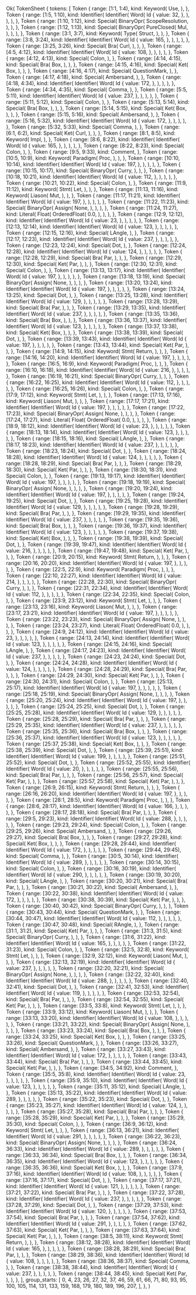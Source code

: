 Ok(
    TokenSheet {
        tokens: [
            Token {
                range: [1:1, 1:4),
                kind: Keyword(
                    Use,
                ),
            },
            Token {
                range: [1:5, 1:10),
                kind: Identifier(
                    Identifier(
                        Word(
                            Id {
                                value: 32,
                            },
                        ),
                    ),
                ),
            },
            Token {
                range: [1:10, 1:12),
                kind: Special(
                    BinaryOpr(
                        ScopeResolution,
                    ),
                ),
            },
            Token {
                range: [1:12, 1:13),
                kind: Special(
                    BinaryOpr(
                        PureClosed(
                            Mul,
                        ),
                    ),
                ),
            },
            Token {
                range: [3:1, 3:7),
                kind: Keyword(
                    Type(
                        Struct,
                    ),
                ),
            },
            Token {
                range: [3:8, 3:24),
                kind: Identifier(
                    Identifier(
                        Word(
                            Id {
                                value: 165,
                            },
                        ),
                    ),
                ),
            },
            Token {
                range: [3:25, 3:26),
                kind: Special(
                    Bra(
                        Curl,
                    ),
                ),
            },
            Token {
                range: [4:5, 4:12),
                kind: Identifier(
                    Identifier(
                        Word(
                            Id {
                                value: 108,
                            },
                        ),
                    ),
                ),
            },
            Token {
                range: [4:12, 4:13),
                kind: Special(
                    Colon,
                ),
            },
            Token {
                range: [4:14, 4:15),
                kind: Special(
                    Bra(
                        Box,
                    ),
                ),
            },
            Token {
                range: [4:15, 4:16),
                kind: Special(
                    Ket(
                        Box,
                    ),
                ),
            },
            Token {
                range: [4:16, 4:17),
                kind: Special(
                    QuestionMark,
                ),
            },
            Token {
                range: [4:17, 4:18),
                kind: Special(
                    Ambersand,
                ),
            },
            Token {
                range: [4:18, 4:34),
                kind: Identifier(
                    Identifier(
                        Word(
                            Id {
                                value: 172,
                            },
                        ),
                    ),
                ),
            },
            Token {
                range: [4:34, 4:35),
                kind: Special(
                    Comma,
                ),
            },
            Token {
                range: [5:5, 5:11),
                kind: Identifier(
                    Identifier(
                        Word(
                            Id {
                                value: 237,
                            },
                        ),
                    ),
                ),
            },
            Token {
                range: [5:11, 5:12),
                kind: Special(
                    Colon,
                ),
            },
            Token {
                range: [5:13, 5:14),
                kind: Special(
                    Bra(
                        Box,
                    ),
                ),
            },
            Token {
                range: [5:14, 5:15),
                kind: Special(
                    Ket(
                        Box,
                    ),
                ),
            },
            Token {
                range: [5:15, 5:16),
                kind: Special(
                    Ambersand,
                ),
            },
            Token {
                range: [5:16, 5:32),
                kind: Identifier(
                    Identifier(
                        Word(
                            Id {
                                value: 172,
                            },
                        ),
                    ),
                ),
            },
            Token {
                range: [5:32, 5:33),
                kind: Special(
                    Comma,
                ),
            },
            Token {
                range: [6:1, 6:2),
                kind: Special(
                    Ket(
                        Curl,
                    ),
                ),
            },
            Token {
                range: [8:1, 8:5),
                kind: Keyword(
                    Impl,
                ),
            },
            Token {
                range: [8:6, 8:22),
                kind: Identifier(
                    Identifier(
                        Word(
                            Id {
                                value: 165,
                            },
                        ),
                    ),
                ),
            },
            Token {
                range: [8:22, 8:23),
                kind: Special(
                    Colon,
                ),
            },
            Token {
                range: [9:5, 9:33),
                kind: Comment,
            },
            Token {
                range: [10:5, 10:9),
                kind: Keyword(
                    Paradigm(
                        Proc,
                    ),
                ),
            },
            Token {
                range: [10:10, 10:14),
                kind: Identifier(
                    Identifier(
                        Word(
                            Id {
                                value: 197,
                            },
                        ),
                    ),
                ),
            },
            Token {
                range: [10:15, 10:17),
                kind: Special(
                    BinaryOpr(
                        Curry,
                    ),
                ),
            },
            Token {
                range: [10:18, 10:21),
                kind: Identifier(
                    Identifier(
                        Word(
                            Id {
                                value: 112,
                            },
                        ),
                    ),
                ),
            },
            Token {
                range: [10:21, 10:22),
                kind: Special(
                    Colon,
                ),
            },
            Token {
                range: [11:9, 11:12),
                kind: Keyword(
                    Stmt(
                        Let,
                    ),
                ),
            },
            Token {
                range: [11:13, 11:16),
                kind: Keyword(
                    Liason(
                        Mut,
                    ),
                ),
            },
            Token {
                range: [11:17, 11:21),
                kind: Identifier(
                    Identifier(
                        Word(
                            Id {
                                value: 197,
                            },
                        ),
                    ),
                ),
            },
            Token {
                range: [11:22, 11:23),
                kind: Special(
                    BinaryOpr(
                        Assign(
                            None,
                        ),
                    ),
                ),
            },
            Token {
                range: [11:24, 11:27),
                kind: Literal(
                    Float(
                        OrderedFloat(
                            0.0,
                        ),
                    ),
                ),
            },
            Token {
                range: [12:9, 12:12),
                kind: Identifier(
                    Identifier(
                        Word(
                            Id {
                                value: 23,
                            },
                        ),
                    ),
                ),
            },
            Token {
                range: [12:13, 12:14),
                kind: Identifier(
                    Identifier(
                        Word(
                            Id {
                                value: 123,
                            },
                        ),
                    ),
                ),
            },
            Token {
                range: [12:15, 12:16),
                kind: Special(
                    LAngle,
                ),
            },
            Token {
                range: [12:17, 12:23),
                kind: Identifier(
                    Identifier(
                        Word(
                            Id {
                                value: 237,
                            },
                        ),
                    ),
                ),
            },
            Token {
                range: [12:23, 12:24),
                kind: Special(
                    Dot,
                ),
            },
            Token {
                range: [12:24, 12:28),
                kind: Identifier(
                    Identifier(
                        Word(
                            Id {
                                value: 124,
                            },
                        ),
                    ),
                ),
            },
            Token {
                range: [12:28, 12:29),
                kind: Special(
                    Bra(
                        Par,
                    ),
                ),
            },
            Token {
                range: [12:29, 12:30),
                kind: Special(
                    Ket(
                        Par,
                    ),
                ),
            },
            Token {
                range: [12:30, 12:31),
                kind: Special(
                    Colon,
                ),
            },
            Token {
                range: [13:13, 13:17),
                kind: Identifier(
                    Identifier(
                        Word(
                            Id {
                                value: 197,
                            },
                        ),
                    ),
                ),
            },
            Token {
                range: [13:18, 13:19),
                kind: Special(
                    BinaryOpr(
                        Assign(
                            None,
                        ),
                    ),
                ),
            },
            Token {
                range: [13:20, 13:24),
                kind: Identifier(
                    Identifier(
                        Word(
                            Id {
                                value: 197,
                            },
                        ),
                    ),
                ),
            },
            Token {
                range: [13:24, 13:25),
                kind: Special(
                    Dot,
                ),
            },
            Token {
                range: [13:25, 13:28),
                kind: Identifier(
                    Identifier(
                        Word(
                            Id {
                                value: 129,
                            },
                        ),
                    ),
                ),
            },
            Token {
                range: [13:28, 13:29),
                kind: Special(
                    Bra(
                        Par,
                    ),
                ),
            },
            Token {
                range: [13:29, 13:35),
                kind: Identifier(
                    Identifier(
                        Word(
                            Id {
                                value: 237,
                            },
                        ),
                    ),
                ),
            },
            Token {
                range: [13:35, 13:36),
                kind: Special(
                    Bra(
                        Box,
                    ),
                ),
            },
            Token {
                range: [13:36, 13:37),
                kind: Identifier(
                    Identifier(
                        Word(
                            Id {
                                value: 123,
                            },
                        ),
                    ),
                ),
            },
            Token {
                range: [13:37, 13:38),
                kind: Special(
                    Ket(
                        Box,
                    ),
                ),
            },
            Token {
                range: [13:38, 13:39),
                kind: Special(
                    Dot,
                ),
            },
            Token {
                range: [13:39, 13:43),
                kind: Identifier(
                    Identifier(
                        Word(
                            Id {
                                value: 197,
                            },
                        ),
                    ),
                ),
            },
            Token {
                range: [13:43, 13:44),
                kind: Special(
                    Ket(
                        Par,
                    ),
                ),
            },
            Token {
                range: [14:9, 14:15),
                kind: Keyword(
                    Stmt(
                        Return,
                    ),
                ),
            },
            Token {
                range: [14:16, 14:20),
                kind: Identifier(
                    Identifier(
                        Word(
                            Id {
                                value: 197,
                            },
                        ),
                    ),
                ),
            },
            Token {
                range: [16:5, 16:9),
                kind: Keyword(
                    Paradigm(
                        Proc,
                    ),
                ),
            },
            Token {
                range: [16:10, 16:18),
                kind: Identifier(
                    Identifier(
                        Word(
                            Id {
                                value: 216,
                            },
                        ),
                    ),
                ),
            },
            Token {
                range: [16:19, 16:21),
                kind: Special(
                    BinaryOpr(
                        Curry,
                    ),
                ),
            },
            Token {
                range: [16:22, 16:25),
                kind: Identifier(
                    Identifier(
                        Word(
                            Id {
                                value: 112,
                            },
                        ),
                    ),
                ),
            },
            Token {
                range: [16:25, 16:26),
                kind: Special(
                    Colon,
                ),
            },
            Token {
                range: [17:9, 17:12),
                kind: Keyword(
                    Stmt(
                        Let,
                    ),
                ),
            },
            Token {
                range: [17:13, 17:16),
                kind: Keyword(
                    Liason(
                        Mut,
                    ),
                ),
            },
            Token {
                range: [17:17, 17:21),
                kind: Identifier(
                    Identifier(
                        Word(
                            Id {
                                value: 197,
                            },
                        ),
                    ),
                ),
            },
            Token {
                range: [17:22, 17:23),
                kind: Special(
                    BinaryOpr(
                        Assign(
                            None,
                        ),
                    ),
                ),
            },
            Token {
                range: [17:24, 17:27),
                kind: Literal(
                    Float(
                        OrderedFloat(
                            0.0,
                        ),
                    ),
                ),
            },
            Token {
                range: [18:9, 18:12),
                kind: Identifier(
                    Identifier(
                        Word(
                            Id {
                                value: 23,
                            },
                        ),
                    ),
                ),
            },
            Token {
                range: [18:13, 18:14),
                kind: Identifier(
                    Identifier(
                        Word(
                            Id {
                                value: 123,
                            },
                        ),
                    ),
                ),
            },
            Token {
                range: [18:15, 18:16),
                kind: Special(
                    LAngle,
                ),
            },
            Token {
                range: [18:17, 18:23),
                kind: Identifier(
                    Identifier(
                        Word(
                            Id {
                                value: 237,
                            },
                        ),
                    ),
                ),
            },
            Token {
                range: [18:23, 18:24),
                kind: Special(
                    Dot,
                ),
            },
            Token {
                range: [18:24, 18:28),
                kind: Identifier(
                    Identifier(
                        Word(
                            Id {
                                value: 124,
                            },
                        ),
                    ),
                ),
            },
            Token {
                range: [18:28, 18:29),
                kind: Special(
                    Bra(
                        Par,
                    ),
                ),
            },
            Token {
                range: [18:29, 18:30),
                kind: Special(
                    Ket(
                        Par,
                    ),
                ),
            },
            Token {
                range: [18:30, 18:31),
                kind: Special(
                    Colon,
                ),
            },
            Token {
                range: [19:13, 19:17),
                kind: Identifier(
                    Identifier(
                        Word(
                            Id {
                                value: 197,
                            },
                        ),
                    ),
                ),
            },
            Token {
                range: [19:18, 19:19),
                kind: Special(
                    BinaryOpr(
                        Assign(
                            None,
                        ),
                    ),
                ),
            },
            Token {
                range: [19:20, 19:24),
                kind: Identifier(
                    Identifier(
                        Word(
                            Id {
                                value: 197,
                            },
                        ),
                    ),
                ),
            },
            Token {
                range: [19:24, 19:25),
                kind: Special(
                    Dot,
                ),
            },
            Token {
                range: [19:25, 19:28),
                kind: Identifier(
                    Identifier(
                        Word(
                            Id {
                                value: 129,
                            },
                        ),
                    ),
                ),
            },
            Token {
                range: [19:28, 19:29),
                kind: Special(
                    Bra(
                        Par,
                    ),
                ),
            },
            Token {
                range: [19:29, 19:35),
                kind: Identifier(
                    Identifier(
                        Word(
                            Id {
                                value: 237,
                            },
                        ),
                    ),
                ),
            },
            Token {
                range: [19:35, 19:36),
                kind: Special(
                    Bra(
                        Box,
                    ),
                ),
            },
            Token {
                range: [19:36, 19:37),
                kind: Identifier(
                    Identifier(
                        Word(
                            Id {
                                value: 123,
                            },
                        ),
                    ),
                ),
            },
            Token {
                range: [19:37, 19:38),
                kind: Special(
                    Ket(
                        Box,
                    ),
                ),
            },
            Token {
                range: [19:38, 19:39),
                kind: Special(
                    Dot,
                ),
            },
            Token {
                range: [19:39, 19:47),
                kind: Identifier(
                    Identifier(
                        Word(
                            Id {
                                value: 216,
                            },
                        ),
                    ),
                ),
            },
            Token {
                range: [19:47, 19:48),
                kind: Special(
                    Ket(
                        Par,
                    ),
                ),
            },
            Token {
                range: [20:9, 20:15),
                kind: Keyword(
                    Stmt(
                        Return,
                    ),
                ),
            },
            Token {
                range: [20:16, 20:20),
                kind: Identifier(
                    Identifier(
                        Word(
                            Id {
                                value: 197,
                            },
                        ),
                    ),
                ),
            },
            Token {
                range: [22:5, 22:9),
                kind: Keyword(
                    Paradigm(
                        Proc,
                    ),
                ),
            },
            Token {
                range: [22:10, 22:27),
                kind: Identifier(
                    Identifier(
                        Word(
                            Id {
                                value: 214,
                            },
                        ),
                    ),
                ),
            },
            Token {
                range: [22:28, 22:30),
                kind: Special(
                    BinaryOpr(
                        Curry,
                    ),
                ),
            },
            Token {
                range: [22:31, 22:34),
                kind: Identifier(
                    Identifier(
                        Word(
                            Id {
                                value: 112,
                            },
                        ),
                    ),
                ),
            },
            Token {
                range: [22:34, 22:35),
                kind: Special(
                    Colon,
                ),
            },
            Token {
                range: [23:9, 23:12),
                kind: Keyword(
                    Stmt(
                        Let,
                    ),
                ),
            },
            Token {
                range: [23:13, 23:16),
                kind: Keyword(
                    Liason(
                        Mut,
                    ),
                ),
            },
            Token {
                range: [23:17, 23:21),
                kind: Identifier(
                    Identifier(
                        Word(
                            Id {
                                value: 197,
                            },
                        ),
                    ),
                ),
            },
            Token {
                range: [23:22, 23:23),
                kind: Special(
                    BinaryOpr(
                        Assign(
                            None,
                        ),
                    ),
                ),
            },
            Token {
                range: [23:24, 23:27),
                kind: Literal(
                    Float(
                        OrderedFloat(
                            0.0,
                        ),
                    ),
                ),
            },
            Token {
                range: [24:9, 24:12),
                kind: Identifier(
                    Identifier(
                        Word(
                            Id {
                                value: 23,
                            },
                        ),
                    ),
                ),
            },
            Token {
                range: [24:13, 24:14),
                kind: Identifier(
                    Identifier(
                        Word(
                            Id {
                                value: 123,
                            },
                        ),
                    ),
                ),
            },
            Token {
                range: [24:15, 24:16),
                kind: Special(
                    LAngle,
                ),
            },
            Token {
                range: [24:17, 24:23),
                kind: Identifier(
                    Identifier(
                        Word(
                            Id {
                                value: 237,
                            },
                        ),
                    ),
                ),
            },
            Token {
                range: [24:23, 24:24),
                kind: Special(
                    Dot,
                ),
            },
            Token {
                range: [24:24, 24:28),
                kind: Identifier(
                    Identifier(
                        Word(
                            Id {
                                value: 124,
                            },
                        ),
                    ),
                ),
            },
            Token {
                range: [24:28, 24:29),
                kind: Special(
                    Bra(
                        Par,
                    ),
                ),
            },
            Token {
                range: [24:29, 24:30),
                kind: Special(
                    Ket(
                        Par,
                    ),
                ),
            },
            Token {
                range: [24:30, 24:31),
                kind: Special(
                    Colon,
                ),
            },
            Token {
                range: [25:13, 25:17),
                kind: Identifier(
                    Identifier(
                        Word(
                            Id {
                                value: 197,
                            },
                        ),
                    ),
                ),
            },
            Token {
                range: [25:18, 25:19),
                kind: Special(
                    BinaryOpr(
                        Assign(
                            None,
                        ),
                    ),
                ),
            },
            Token {
                range: [25:20, 25:24),
                kind: Identifier(
                    Identifier(
                        Word(
                            Id {
                                value: 197,
                            },
                        ),
                    ),
                ),
            },
            Token {
                range: [25:24, 25:25),
                kind: Special(
                    Dot,
                ),
            },
            Token {
                range: [25:25, 25:28),
                kind: Identifier(
                    Identifier(
                        Word(
                            Id {
                                value: 129,
                            },
                        ),
                    ),
                ),
            },
            Token {
                range: [25:28, 25:29),
                kind: Special(
                    Bra(
                        Par,
                    ),
                ),
            },
            Token {
                range: [25:29, 25:35),
                kind: Identifier(
                    Identifier(
                        Word(
                            Id {
                                value: 237,
                            },
                        ),
                    ),
                ),
            },
            Token {
                range: [25:35, 25:36),
                kind: Special(
                    Bra(
                        Box,
                    ),
                ),
            },
            Token {
                range: [25:36, 25:37),
                kind: Identifier(
                    Identifier(
                        Word(
                            Id {
                                value: 123,
                            },
                        ),
                    ),
                ),
            },
            Token {
                range: [25:37, 25:38),
                kind: Special(
                    Ket(
                        Box,
                    ),
                ),
            },
            Token {
                range: [25:38, 25:39),
                kind: Special(
                    Dot,
                ),
            },
            Token {
                range: [25:39, 25:51),
                kind: Identifier(
                    Identifier(
                        Word(
                            Id {
                                value: 199,
                            },
                        ),
                    ),
                ),
            },
            Token {
                range: [25:51, 25:52),
                kind: Special(
                    Dot,
                ),
            },
            Token {
                range: [25:52, 25:55),
                kind: Identifier(
                    Identifier(
                        Word(
                            Id {
                                value: 20,
                            },
                        ),
                    ),
                ),
            },
            Token {
                range: [25:55, 25:56),
                kind: Special(
                    Bra(
                        Par,
                    ),
                ),
            },
            Token {
                range: [25:56, 25:57),
                kind: Special(
                    Ket(
                        Par,
                    ),
                ),
            },
            Token {
                range: [25:57, 25:58),
                kind: Special(
                    Ket(
                        Par,
                    ),
                ),
            },
            Token {
                range: [26:9, 26:15),
                kind: Keyword(
                    Stmt(
                        Return,
                    ),
                ),
            },
            Token {
                range: [26:16, 26:20),
                kind: Identifier(
                    Identifier(
                        Word(
                            Id {
                                value: 197,
                            },
                        ),
                    ),
                ),
            },
            Token {
                range: [28:1, 28:5),
                kind: Keyword(
                    Paradigm(
                        Proc,
                    ),
                ),
            },
            Token {
                range: [28:6, 28:17),
                kind: Identifier(
                    Identifier(
                        Word(
                            Id {
                                value: 166,
                            },
                        ),
                    ),
                ),
            },
            Token {
                range: [28:17, 28:18),
                kind: Special(
                    Bra(
                        Par,
                    ),
                ),
            },
            Token {
                range: [29:5, 29:23),
                kind: Identifier(
                    Identifier(
                        Word(
                            Id {
                                value: 288,
                            },
                        ),
                    ),
                ),
            },
            Token {
                range: [29:23, 29:24),
                kind: Special(
                    Colon,
                ),
            },
            Token {
                range: [29:25, 29:26),
                kind: Special(
                    Ambersand,
                ),
            },
            Token {
                range: [29:26, 29:27),
                kind: Special(
                    Bra(
                        Box,
                    ),
                ),
            },
            Token {
                range: [29:27, 29:28),
                kind: Special(
                    Ket(
                        Box,
                    ),
                ),
            },
            Token {
                range: [29:28, 29:44),
                kind: Identifier(
                    Identifier(
                        Word(
                            Id {
                                value: 172,
                            },
                        ),
                    ),
                ),
            },
            Token {
                range: [29:44, 29:45),
                kind: Special(
                    Comma,
                ),
            },
            Token {
                range: [30:5, 30:14),
                kind: Identifier(
                    Identifier(
                        Word(
                            Id {
                                value: 289,
                            },
                        ),
                    ),
                ),
            },
            Token {
                range: [30:14, 30:15),
                kind: Special(
                    Colon,
                ),
            },
            Token {
                range: [30:16, 30:19),
                kind: Identifier(
                    Identifier(
                        Word(
                            Id {
                                value: 290,
                            },
                        ),
                    ),
                ),
            },
            Token {
                range: [30:19, 30:20),
                kind: Special(
                    LAngle,
                ),
            },
            Token {
                range: [30:20, 30:21),
                kind: Special(
                    Bra(
                        Par,
                    ),
                ),
            },
            Token {
                range: [30:21, 30:22),
                kind: Special(
                    Ambersand,
                ),
            },
            Token {
                range: [30:22, 30:38),
                kind: Identifier(
                    Identifier(
                        Word(
                            Id {
                                value: 172,
                            },
                        ),
                    ),
                ),
            },
            Token {
                range: [30:38, 30:39),
                kind: Special(
                    Ket(
                        Par,
                    ),
                ),
            },
            Token {
                range: [30:40, 30:42),
                kind: Special(
                    BinaryOpr(
                        Curry,
                    ),
                ),
            },
            Token {
                range: [30:43, 30:44),
                kind: Special(
                    QuestionMark,
                ),
            },
            Token {
                range: [30:44, 30:47),
                kind: Identifier(
                    Identifier(
                        Word(
                            Id {
                                value: 112,
                            },
                        ),
                    ),
                ),
            },
            Token {
                range: [30:47, 30:48),
                kind: Special(
                    RAngle,
                ),
            },
            Token {
                range: [31:1, 31:2),
                kind: Special(
                    Ket(
                        Par,
                    ),
                ),
            },
            Token {
                range: [31:3, 31:5),
                kind: Special(
                    BinaryOpr(
                        Curry,
                    ),
                ),
            },
            Token {
                range: [31:6, 31:22),
                kind: Identifier(
                    Identifier(
                        Word(
                            Id {
                                value: 165,
                            },
                        ),
                    ),
                ),
            },
            Token {
                range: [31:22, 31:23),
                kind: Special(
                    Colon,
                ),
            },
            Token {
                range: [32:5, 32:8),
                kind: Keyword(
                    Stmt(
                        Let,
                    ),
                ),
            },
            Token {
                range: [32:9, 32:12),
                kind: Keyword(
                    Liason(
                        Mut,
                    ),
                ),
            },
            Token {
                range: [32:13, 32:19),
                kind: Identifier(
                    Identifier(
                        Word(
                            Id {
                                value: 237,
                            },
                        ),
                    ),
                ),
            },
            Token {
                range: [32:20, 32:21),
                kind: Special(
                    BinaryOpr(
                        Assign(
                            None,
                        ),
                    ),
                ),
            },
            Token {
                range: [32:22, 32:40),
                kind: Identifier(
                    Identifier(
                        Word(
                            Id {
                                value: 288,
                            },
                        ),
                    ),
                ),
            },
            Token {
                range: [32:40, 32:41),
                kind: Special(
                    Dot,
                ),
            },
            Token {
                range: [32:41, 32:53),
                kind: Identifier(
                    Identifier(
                        Word(
                            Id {
                                value: 119,
                            },
                        ),
                    ),
                ),
            },
            Token {
                range: [32:53, 32:54),
                kind: Special(
                    Bra(
                        Par,
                    ),
                ),
            },
            Token {
                range: [32:54, 32:55),
                kind: Special(
                    Ket(
                        Par,
                    ),
                ),
            },
            Token {
                range: [33:5, 33:8),
                kind: Keyword(
                    Stmt(
                        Let,
                    ),
                ),
            },
            Token {
                range: [33:9, 33:12),
                kind: Keyword(
                    Liason(
                        Mut,
                    ),
                ),
            },
            Token {
                range: [33:13, 33:20),
                kind: Identifier(
                    Identifier(
                        Word(
                            Id {
                                value: 108,
                            },
                        ),
                    ),
                ),
            },
            Token {
                range: [33:21, 33:22),
                kind: Special(
                    BinaryOpr(
                        Assign(
                            None,
                        ),
                    ),
                ),
            },
            Token {
                range: [33:23, 33:24),
                kind: Special(
                    Bra(
                        Box,
                    ),
                ),
            },
            Token {
                range: [33:24, 33:25),
                kind: Special(
                    Ket(
                        Box,
                    ),
                ),
            },
            Token {
                range: [33:25, 33:26),
                kind: Special(
                    QuestionMark,
                ),
            },
            Token {
                range: [33:26, 33:27),
                kind: Special(
                    Ambersand,
                ),
            },
            Token {
                range: [33:27, 33:43),
                kind: Identifier(
                    Identifier(
                        Word(
                            Id {
                                value: 172,
                            },
                        ),
                    ),
                ),
            },
            Token {
                range: [33:43, 33:44),
                kind: Special(
                    Bra(
                        Par,
                    ),
                ),
            },
            Token {
                range: [33:44, 33:45),
                kind: Special(
                    Ket(
                        Par,
                    ),
                ),
            },
            Token {
                range: [34:5, 34:92),
                kind: Comment,
            },
            Token {
                range: [35:5, 35:8),
                kind: Identifier(
                    Identifier(
                        Word(
                            Id {
                                value: 23,
                            },
                        ),
                    ),
                ),
            },
            Token {
                range: [35:9, 35:10),
                kind: Identifier(
                    Identifier(
                        Word(
                            Id {
                                value: 123,
                            },
                        ),
                    ),
                ),
            },
            Token {
                range: [35:11, 35:12),
                kind: Special(
                    LAngle,
                ),
            },
            Token {
                range: [35:13, 35:22),
                kind: Identifier(
                    Identifier(
                        Word(
                            Id {
                                value: 289,
                            },
                        ),
                    ),
                ),
            },
            Token {
                range: [35:22, 35:23),
                kind: Special(
                    Dot,
                ),
            },
            Token {
                range: [35:23, 35:27),
                kind: Identifier(
                    Identifier(
                        Word(
                            Id {
                                value: 124,
                            },
                        ),
                    ),
                ),
            },
            Token {
                range: [35:27, 35:28),
                kind: Special(
                    Bra(
                        Par,
                    ),
                ),
            },
            Token {
                range: [35:28, 35:29),
                kind: Special(
                    Ket(
                        Par,
                    ),
                ),
            },
            Token {
                range: [35:29, 35:30),
                kind: Special(
                    Colon,
                ),
            },
            Token {
                range: [36:9, 36:12),
                kind: Keyword(
                    Stmt(
                        Let,
                    ),
                ),
            },
            Token {
                range: [36:13, 36:21),
                kind: Identifier(
                    Identifier(
                        Word(
                            Id {
                                value: 291,
                            },
                        ),
                    ),
                ),
            },
            Token {
                range: [36:22, 36:23),
                kind: Special(
                    BinaryOpr(
                        Assign(
                            None,
                        ),
                    ),
                ),
            },
            Token {
                range: [36:24, 36:33),
                kind: Identifier(
                    Identifier(
                        Word(
                            Id {
                                value: 289,
                            },
                        ),
                    ),
                ),
            },
            Token {
                range: [36:33, 36:34),
                kind: Special(
                    Bra(
                        Box,
                    ),
                ),
            },
            Token {
                range: [36:34, 36:35),
                kind: Identifier(
                    Identifier(
                        Word(
                            Id {
                                value: 123,
                            },
                        ),
                    ),
                ),
            },
            Token {
                range: [36:35, 36:36),
                kind: Special(
                    Ket(
                        Box,
                    ),
                ),
            },
            Token {
                range: [37:9, 37:16),
                kind: Identifier(
                    Identifier(
                        Word(
                            Id {
                                value: 108,
                            },
                        ),
                    ),
                ),
            },
            Token {
                range: [37:16, 37:17),
                kind: Special(
                    Dot,
                ),
            },
            Token {
                range: [37:17, 37:21),
                kind: Identifier(
                    Identifier(
                        Word(
                            Id {
                                value: 121,
                            },
                        ),
                    ),
                ),
            },
            Token {
                range: [37:21, 37:22),
                kind: Special(
                    Bra(
                        Par,
                    ),
                ),
            },
            Token {
                range: [37:22, 37:28),
                kind: Identifier(
                    Identifier(
                        Word(
                            Id {
                                value: 237,
                            },
                        ),
                    ),
                ),
            },
            Token {
                range: [37:28, 37:29),
                kind: Special(
                    Dot,
                ),
            },
            Token {
                range: [37:29, 37:53),
                kind: Identifier(
                    Identifier(
                        Word(
                            Id {
                                value: 120,
                            },
                        ),
                    ),
                ),
            },
            Token {
                range: [37:53, 37:54),
                kind: Special(
                    Bra(
                        Par,
                    ),
                ),
            },
            Token {
                range: [37:54, 37:62),
                kind: Identifier(
                    Identifier(
                        Word(
                            Id {
                                value: 291,
                            },
                        ),
                    ),
                ),
            },
            Token {
                range: [37:62, 37:63),
                kind: Special(
                    Ket(
                        Par,
                    ),
                ),
            },
            Token {
                range: [37:63, 37:64),
                kind: Special(
                    Ket(
                        Par,
                    ),
                ),
            },
            Token {
                range: [38:5, 38:11),
                kind: Keyword(
                    Stmt(
                        Return,
                    ),
                ),
            },
            Token {
                range: [38:12, 38:28),
                kind: Identifier(
                    Identifier(
                        Word(
                            Id {
                                value: 165,
                            },
                        ),
                    ),
                ),
            },
            Token {
                range: [38:28, 38:29),
                kind: Special(
                    Bra(
                        Par,
                    ),
                ),
            },
            Token {
                range: [38:29, 38:36),
                kind: Identifier(
                    Identifier(
                        Word(
                            Id {
                                value: 108,
                            },
                        ),
                    ),
                ),
            },
            Token {
                range: [38:36, 38:37),
                kind: Special(
                    Comma,
                ),
            },
            Token {
                range: [38:38, 38:44),
                kind: Identifier(
                    Identifier(
                        Word(
                            Id {
                                value: 237,
                            },
                        ),
                    ),
                ),
            },
            Token {
                range: [38:44, 38:45),
                kind: Special(
                    Ket(
                        Par,
                    ),
                ),
            },
        ],
        group_starts: [
            0,
            4,
            23,
            26,
            27,
            32,
            37,
            46,
            59,
            61,
            66,
            71,
            80,
            93,
            95,
            100,
            105,
            114,
            131,
            133,
            159,
            168,
            179,
            180,
            189,
            196,
            207,
        ],
    },
)